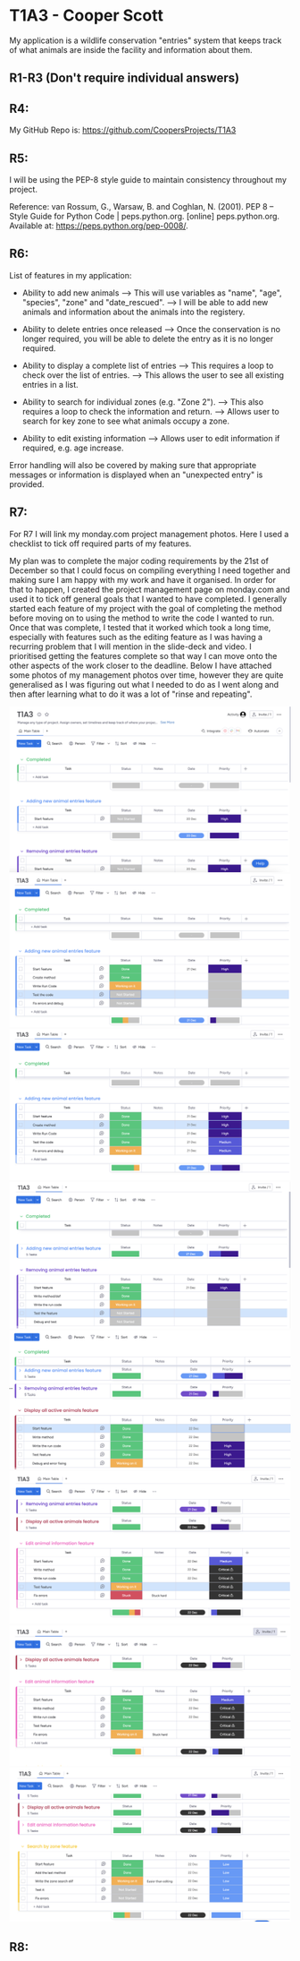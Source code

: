 # T1A3 - Cooper Scott
My application is a wildlife conservation "entries" system that keeps track of what animals are inside the facility and information about them.

## R1-R3 (Don't require individual answers)

## R4: 
My GitHub Repo is: https://github.com/CoopersProjects/T1A3

## R5: 
I will be using the PEP-8 style guide to maintain consistency throughout my project. 

Reference:
van Rossum, G., Warsaw, B. and Coghlan, N. (2001). PEP 8 – Style Guide for Python Code | peps.python.org. [online] peps.python.org. Available at: https://peps.python.org/pep-0008/.

## R6:
List of features in my application:
- Ability to add new animals
--> This will use variables as "name", "age", "species", "zone" and "date_rescued".
--> I will be able to add new animals and information about the animals into the registery.

- Ability to delete entries once released
--> Once the conservation is no longer required, you will be able to delete the entry as it is no longer required.

- Ability to display a complete list of entries
--> This requires a loop to check over the list of entries.
--> This allows the user to see all existing entries in a list.

- Ability to search for individual zones (e.g. "Zone 2").
--> This also requires a loop to check the information and return.
--> Allows user to search for key zone to see what animals occupy a zone.

- Ability to edit existing information
--> Allows user to edit information if required, e.g. age increase.

Error handling will also be covered by making sure that appropriate messages or information is displayed when an "unexpected entry" is provided.

## R7: 
For R7 I will link my monday.com project management photos. Here I used a checklist to tick off required parts of my features.

My plan was to complete the major coding requirements by the 21st of December so that I could focus on compiling everything I need together and making sure I am happy with my work and have it organised. In order for that to happen, I created the project management page on monday.com and used it to tick off general goals that I wanted to have completed. I generally started each feature of my project with the goal of completing the method before moving on to using the method to write the code I wanted to run. Once that was complete, I tested that it worked which took a long time, especially with features such as the editing feature as I was having a recurring problem that I will mention in the slide-deck and video. I prioritised getting the features complete so that way I can move onto the other aspects of the work closer to the deadline. Below I have attached some photos of my management photos over time, however they are quite generalised as I was figuring out what I needed to do as I went along and then after learning what to do it was a lot of "rinse and repeating".

![Progress_photo_1](/Resources/T1A3%20-%20P1.png)
![Progress_photo_2](/Resources/T1A3%20-%20P2.png)
![Progress_photo_3](/Resources/T1A3%20-%20P3.png)
![Progress_photo_4](/Resources/T1A3%20-P4.png)
![Progress_photo_5](/Resources/T1A3%20-P5.png)
![Progress_photo_6](/Resources/T1A3%20-P6.png)
![Progress_photo_7](/Resources/T1A3%20-P7.png)
![Progress_photo_8](/Resources/T1A3-P8.png)

## R8:
